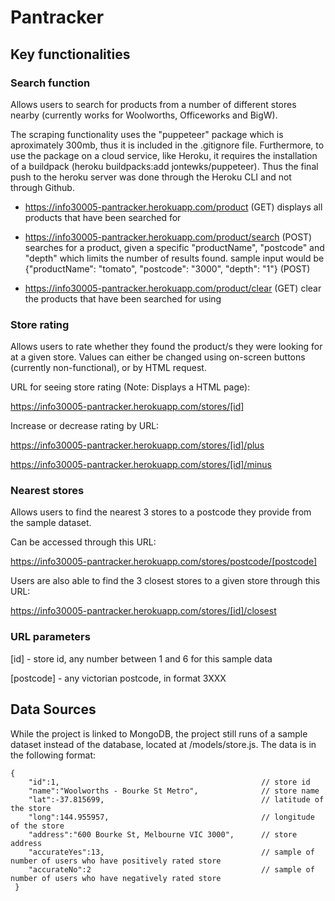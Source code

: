 # Pantracker

## Key functionalities

### Search function
Allows users to search for products from a number of different stores nearby (currently works for Woolworths, Officeworks and BigW).

The scraping functionality uses the "puppeteer" package which is aproximately 300mb, thus it is included in the .gitignore file. Furthermore, to use the package on a cloud service, like Heroku, it requires the installation of a buildpack (heroku buildpacks:add jontewks/puppeteer). Thus the final push to the heroku server was done through the Heroku CLI and not through Github.

- https://info30005-pantracker.herokuapp.com/product (GET)
displays all products that have been searched for

- https://info30005-pantracker.herokuapp.com/product/search (POST)
searches for a product, given a specific "productName", "postcode" and "depth" which limits the number of results found.
sample input would be {"productName": "tomato", "postcode": "3000", "depth": "1"} (POST)

- https://info30005-pantracker.herokuapp.com/product/clear (GET)
clear the products that have been searched for using

### Store rating
Allows users to rate whether they found the product/s they were looking for at a given store. Values can either be changed using on-screen buttons (currently non-functional), or by HTML request.


URL for seeing store rating (Note: Displays a HTML page):

https://info30005-pantracker.herokuapp.com/stores/[id]





Increase or decrease rating by URL:

https://info30005-pantracker.herokuapp.com/stores/[id]/plus

https://info30005-pantracker.herokuapp.com/stores/[id]/minus



### Nearest stores
Allows users to find the nearest 3 stores to a postcode they provide from the sample dataset.

Can be accessed through this URL:

https://info30005-pantracker.herokuapp.com/stores/postcode/[postcode]


Users are also able to find the 3 closest stores to a given store through this URL:

https://info30005-pantracker.herokuapp.com/stores/[id]/closest


### URL parameters

[id] - store id, any number between 1 and 6 for this sample data

[postcode] - any victorian postcode, in format 3XXX



## Data Sources
While the project is linked to MongoDB, the project still runs of a sample dataset instead of the database, located at
/models/store.js. The data is in the following format:

```
{
    "id":1,                                             // store id
    "name":"Woolworths - Bourke St Metro",              // store name
    "lat":-37.815699,                                   // latitude of the store
    "long":144.955957,                                  // longitude of the store
    "address":"600 Bourke St, Melbourne VIC 3000",      // store address
    "accurateYes":13,                                   // sample of number of users who have positively rated store
    "accurateNo":2                                      // sample of number of users who have negatively rated store
 }
 ```


